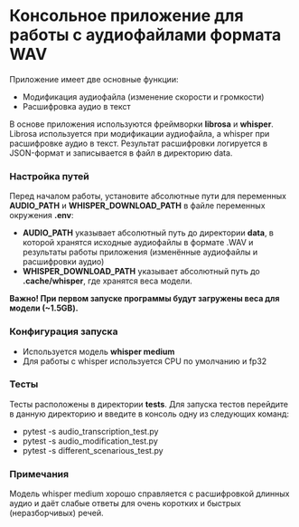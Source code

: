 # Консольное приложение для работы с аудиофайлами формата WAV
Приложение имеет две основные функции:
- Модификация аудиофайла (изменение скорости и громкости)
- Расшифровка аудио в текст

В основе приложения используются фреймворки **librosa** и **whisper**. Librosa 
используется при модификации аудиофайла, а whisper при расшифровке аудио в текст. 
Результат расшифровки логируется в JSON-формат и записывается в файл в директорию data.

### Настройка путей
Перед началом работы, установите абсолютные пути для
переменных **AUDIO_PATH** и **WHISPER_DOWNLOAD_PATH** в файле переменных окружения **.env**:
- **AUDIO_PATH** указывает абсолютный путь до директории **data**, в которой хранятся исходные аудиофайлы в формате .WAV и результаты работы приложения (изменённые аудиофайлы и расшифровки аудио)
- **WHISPER_DOWNLOAD_PATH** указывает абсолютный путь до **.cache/whisper**, где хранятся веса модели.

**Важно! При первом запуске программы будут загружены веса для модели (~1.5GB).**

### Конфигурация запуска
- Используется модель **whisper medium**
- Для работы с whisper используется CPU по умолчанию и fp32

### Тесты
Тесты расположены в директории **tests**. Для запуска тестов перейдите в данную директорию и введите в консоль одну из следующих команд:
- pytest -s audio_transcription_test.py
- pytest -s audio_modification_test.py
- pytest -s different_scenarious_test.py

### Примечания
Модель whisper medium хорошо справляется с расшифровкой длинных аудио и даёт слабые ответы для очень коротких и быстрых (неразборчивых) речей.